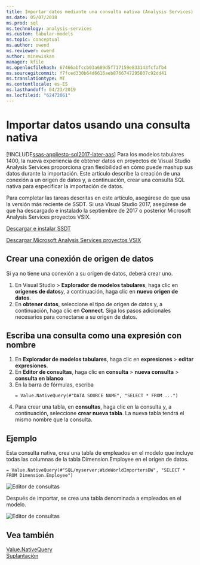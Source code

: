 ```yaml
---
title: Importar datos mediante una consulta nativa (Analysis Services) | Microsoft Docs
ms.date: 05/07/2018
ms.prod: sql
ms.technology: analysis-services
ms.custom: tabular-models
ms.topic: conceptual
ms.author: owend
ms.reviewer: owend
author: minewiskan
manager: kfile
ms.openlocfilehash: 67466abfccb03a689d5f717159e833143fcfafb4
ms.sourcegitcommit: f7fced330b64d6616aeb8766747295807c92dd41
ms.translationtype: MT
ms.contentlocale: es-ES
ms.lasthandoff: 04/23/2019
ms.locfileid: "62472061"
---
```

# <a name="import-data-by-using-a-native-query"></a>Importar datos usando una consulta nativa
[!INCLUDE[ssas-appliesto-sql2017-later-aas](../../includes/ssas-appliesto-sql2017-later-aas.md)]
Para los modelos tabulares 1400, la nueva experiencia de obtener datos en proyectos de Visual Studio Analysis Services proporciona gran flexibilidad en cómo puede mashup sus datos durante la importación. Este artículo describe la creación de una conexión a un origen de datos y, a continuación, crear una consulta SQL nativa para especificar la importación de datos.

Para completar las tareas descritas en este artículo, asegúrese de que usa la versión más reciente de SSDT. Si usa Visual Studio 2017, asegúrese de que ha descargado e instalado la septiembre de 2017 o posterior Microsoft Analysis Services proyectos VSIX.

[Descargar e instalar SSDT](../../ssdt/download-sql-server-data-tools-ssdt.md)

[Descargar Microsoft Analysis Services proyectos VSIX](https://marketplace.visualstudio.com/items?itemName=ProBITools.MicrosoftAnalysisServicesModelingProjects)

## <a name="create-a-datasource-connection"></a>Crear una conexión de origen de datos
Si ya no tiene una conexión a su origen de datos, deberá crear uno.

1. En Visual Studio > **Explorador de modelos tabulares**, haga clic en **orígenes de datos**y, a continuación, haga clic en **nuevo origen de datos**.
2. En **obtener datos**, seleccione el tipo de origen de datos y, a continuación, haga clic en **Connect**. Siga los pasos adicionales necesarios para conectarse a su origen de datos.


## <a name="enter-a-query-as-a-named-expression"></a>Escriba una consulta como una expresión con nombre
1. En **Explorador de modelos tabulares**, haga clic en **expresiones** > **editar expresiones**.
2. En **Editor de consultas**, haga clic en **consulta** > **nueva consulta** > **consulta en blanco**
3. En la barra de fórmulas, escriba
    ```
    = Value.NativeQuery(#"DATA SOURCE NAME", "SELECT * FROM ...")
    ```
4. Para crear una tabla, en **consultas**, haga clic en la consulta y, a continuación, seleccione **crear nueva tabla**. La nueva tabla tendrá el mismo nombre que la consulta.


## <a name="example"></a>Ejemplo
Esta consulta nativa, crea una tabla de empleados en el modelo que incluye todas las columnas de la tabla Dimension.Employee en el origen de datos.

```
= Value.NativeQuery(#"SQL/myserver;WideWorldImportersDW", "SELECT * FROM Dimension.Employee")
```
![Editor de consultas](media/ssas-import-query-example.png)


Después de importar, se crea una tabla denominada a empleados en el modelo.   

![Editor de consultas](media/ssas-import-query-example-table.png)


## <a name="see-also"></a>Vea también  
 [Value.NativeQuery](https://msdn.microsoft.com/library/mt736917.aspx)   
 [Suplantación](../../analysis-services/tabular-models/impersonation-ssas-tabular.md)   

  
